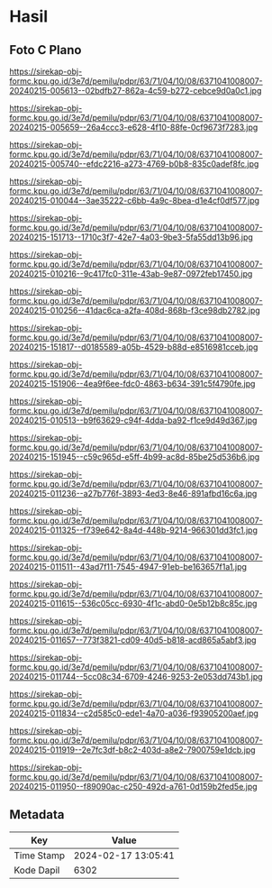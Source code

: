 # Hasil

## Foto C Plano

https://sirekap-obj-formc.kpu.go.id/3e7d/pemilu/pdpr/63/71/04/10/08/6371041008007-20240215-005613--02bdfb27-862a-4c59-b272-cebce9d0a0c1.jpg

https://sirekap-obj-formc.kpu.go.id/3e7d/pemilu/pdpr/63/71/04/10/08/6371041008007-20240215-005659--26a4ccc3-e628-4f10-88fe-0cf9673f7283.jpg

https://sirekap-obj-formc.kpu.go.id/3e7d/pemilu/pdpr/63/71/04/10/08/6371041008007-20240215-005740--efdc2216-a273-4769-b0b8-835c0adef8fc.jpg

https://sirekap-obj-formc.kpu.go.id/3e7d/pemilu/pdpr/63/71/04/10/08/6371041008007-20240215-010044--3ae35222-c6bb-4a9c-8bea-d1e4cf0df577.jpg

https://sirekap-obj-formc.kpu.go.id/3e7d/pemilu/pdpr/63/71/04/10/08/6371041008007-20240215-151713--1710c3f7-42e7-4a03-9be3-5fa55dd13b96.jpg

https://sirekap-obj-formc.kpu.go.id/3e7d/pemilu/pdpr/63/71/04/10/08/6371041008007-20240215-010216--9c417fc0-311e-43ab-9e87-0972feb17450.jpg

https://sirekap-obj-formc.kpu.go.id/3e7d/pemilu/pdpr/63/71/04/10/08/6371041008007-20240215-010256--41dac6ca-a2fa-408d-868b-f3ce98db2782.jpg

https://sirekap-obj-formc.kpu.go.id/3e7d/pemilu/pdpr/63/71/04/10/08/6371041008007-20240215-151817--d0185589-a05b-4529-b88d-e8516981cceb.jpg

https://sirekap-obj-formc.kpu.go.id/3e7d/pemilu/pdpr/63/71/04/10/08/6371041008007-20240215-151906--4ea9f6ee-fdc0-4863-b634-391c5f4790fe.jpg

https://sirekap-obj-formc.kpu.go.id/3e7d/pemilu/pdpr/63/71/04/10/08/6371041008007-20240215-010513--b9f63629-c94f-4dda-ba92-f1ce9d49d367.jpg

https://sirekap-obj-formc.kpu.go.id/3e7d/pemilu/pdpr/63/71/04/10/08/6371041008007-20240215-151945--c59c965d-e5ff-4b99-ac8d-85be25d536b6.jpg

https://sirekap-obj-formc.kpu.go.id/3e7d/pemilu/pdpr/63/71/04/10/08/6371041008007-20240215-011236--a27b776f-3893-4ed3-8e46-891afbd16c6a.jpg

https://sirekap-obj-formc.kpu.go.id/3e7d/pemilu/pdpr/63/71/04/10/08/6371041008007-20240215-011325--f739e642-8a4d-448b-9214-966301dd3fc1.jpg

https://sirekap-obj-formc.kpu.go.id/3e7d/pemilu/pdpr/63/71/04/10/08/6371041008007-20240215-011511--43ad7f11-7545-4947-91eb-be163657f1a1.jpg

https://sirekap-obj-formc.kpu.go.id/3e7d/pemilu/pdpr/63/71/04/10/08/6371041008007-20240215-011615--536c05cc-6930-4f1c-abd0-0e5b12b8c85c.jpg

https://sirekap-obj-formc.kpu.go.id/3e7d/pemilu/pdpr/63/71/04/10/08/6371041008007-20240215-011657--773f3821-cd09-40d5-b818-acd865a5abf3.jpg

https://sirekap-obj-formc.kpu.go.id/3e7d/pemilu/pdpr/63/71/04/10/08/6371041008007-20240215-011744--5cc08c34-6709-4246-9253-2e053dd743b1.jpg

https://sirekap-obj-formc.kpu.go.id/3e7d/pemilu/pdpr/63/71/04/10/08/6371041008007-20240215-011834--c2d585c0-ede1-4a70-a036-f93905200aef.jpg

https://sirekap-obj-formc.kpu.go.id/3e7d/pemilu/pdpr/63/71/04/10/08/6371041008007-20240215-011919--2e7fc3df-b8c2-403d-a8e2-7900759e1dcb.jpg

https://sirekap-obj-formc.kpu.go.id/3e7d/pemilu/pdpr/63/71/04/10/08/6371041008007-20240215-011950--f89090ac-c250-492d-a761-0d159b2fed5e.jpg


## Metadata

| Key        | Value               |
| ---------- | ------------------- |
| Time Stamp | 2024-02-17 13:05:41 |
| Kode Dapil | 6302                |




